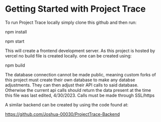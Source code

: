 # Getting Started with Project Trace
To run Project Trace locally simply clone this github and then run:

npm install

npm start

This will create a frontend development server. As this project is hosted by vercel no build file is created locally. one can be created using:

npm build

The database connection cannot be made public, meaning custom forks of this project must create their own database to make any databse adjustments. They can then adjust their API calls to said database. Otherwise the current api calls should return the data present at the time this file was last edited, 4/30/2023. Calls must be made through SSL/https

A similar backend can be created by using the code found at:

https://github.com/Joshua-00030/ProjectTrace-Backend
